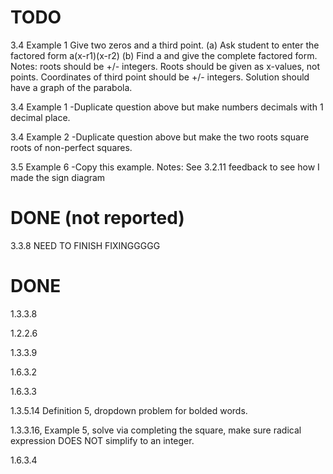 # TODO

3.4 Example 1
    Give two zeros and a third point. 
    (a) Ask student to enter the factored form a(x-r1)(x-r2)
    (b) Find a and give the complete factored form.
    Notes: roots should be +/- integers. Roots should be given as x-values, not points. Coordinates of third point should be +/- integers. Solution should have a graph of the parabola.

3.4 Example 1
    -Duplicate question above but make numbers decimals with 1 decimal place.

3.4 Example 2
    -Duplicate question above but make the two roots square roots of non-perfect squares.

3.5 Example 6
    -Copy this example. 
    Notes: See 3.2.11 feedback to see how I made the sign diagram



# DONE (not reported)

3.3.8 NEED TO FINISH FIXINGGGGG


# DONE

1.3.3.8

1.2.2.6

1.3.3.9

1.6.3.2

1.6.3.3

1.3.5.14 Definition 5, dropdown problem for bolded words.

1.3.3.16, Example 5, solve via completing the square, make sure radical expression DOES NOT simplify to an integer.

1.6.3.4
